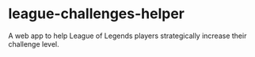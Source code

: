 # league-challenges-helper
A web app to help League of Legends players strategically increase their challenge level.
